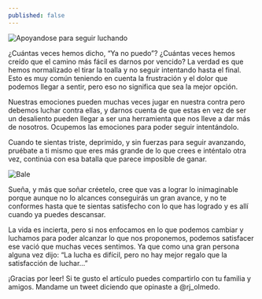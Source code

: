 ```yaml
---
published: false
---
```

![Apoyandose para seguir luchando]({{site.baseurl}}/images/luchar.jpg)


¿Cuántas veces hemos dicho, “Ya no puedo”? ¿Cuántas veces hemos creído que el camino más fácil es darnos por vencido? La verdad es que hemos normalizado el tirar la toalla y no seguir intentando hasta el final. Esto es muy común teniendo en cuenta la frustración y el dolor que podemos llegar a sentir, pero eso no significa que sea la mejor opción.

Nuestras emociones pueden muchas veces jugar en nuestra contra pero debemos luchar contra ellas, y darnos cuenta de que estas en vez de ser un desaliento pueden llegar a ser una herramienta que nos lleve a dar más de nosotros. Ocupemos las emociones para poder seguir intentándolo.

Cuando te sientas triste, deprimido, y sin fuerzas para seguir avanzando, pruébate a ti mismo que eres más grande de lo que crees e inténtalo otra vez, continúa con esa batalla que parece imposible de ganar.


![Bale]({{site.baseurl}}/images/bale.jpg)


Sueña, y más que soñar créetelo, cree que vas a lograr lo inimaginable porque aunque no lo alcances conseguirás un gran avance, y no te conformes hasta que te sientas satisfecho con lo que has logrado y es allí cuando ya puedes descansar.

La vida es incierta, pero si nos enfocamos en lo que podemos cambiar y luchamos para poder alcanzar lo que nos proponemos, podemos satisfacer ese vació que muchas veces sentimos. Ya que como una gran persona alguna vez dijo: “La lucha es difícil, pero no hay mejor regalo que la satisfacción de luchar…”

¡Gracias por leer! Si te gusto el artículo puedes compartirlo con tu familia y amigos. Mandame un tweet diciendo que opinaste a @rj_olmedo.